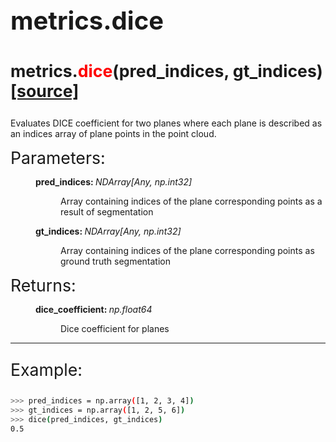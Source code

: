 <p style="font-size: 30pt; font-weight: bold;">
    metrics.dice
</p>

<p style="font-size: 20pt; font-weight: bold;">
    metrics.<span style="color: red;">dice</span>(pred_indices, gt_indices) <a href="https://github.com/prime-slam/evops-metrics/blob/release-1.0/src/evops/metrics/point_based.py#L42">[source]</a>
</p>

<p>
Evaluates DICE coefficient for two planes where each plane is described
as an indices array of plane points in the point cloud. 
</p>

<dt style="font-size: 20pt;">Parameters:</dt>
<dd class="field-odd">
    <dl>
    <dt><strong>pred_indices: </strong>
    <span style="font-style: italic;">NDArray[Any, np.int32]</span>
    </dt>
    <dd>
        <p>Array containing indices of the plane corresponding points as a result of segmentation</p>
    </dl>
</dd>
<dd class="field-odd">
    <dl>
    <dt><strong>gt_indices: </strong>
    <span style="font-style: italic;">NDArray[Any, np.int32]</span>
    </dt>
    <dd>
        <p>Array containing indices of the plane corresponding points as ground truth segmentation</p>
    </dl>
</dd>
<dt style="font-size: 20pt;">Returns:</dt>
<dd class="field-odd">
    <dl>
    <dt><strong>dice_coefficient: </strong>
    <span style="font-style: italic;">np.float64</span>
    </dt>
    <dd>
        <p>Dice coefficient for planes</p>
    </dl>
</dd>

---

<p style="font-size: 20pt;">
    Example:
</p>

```bash
>>> pred_indices = np.array([1, 2, 3, 4])
>>> gt_indices = np.array([1, 2, 5, 6])
>>> dice(pred_indices, gt_indices)
0.5
```